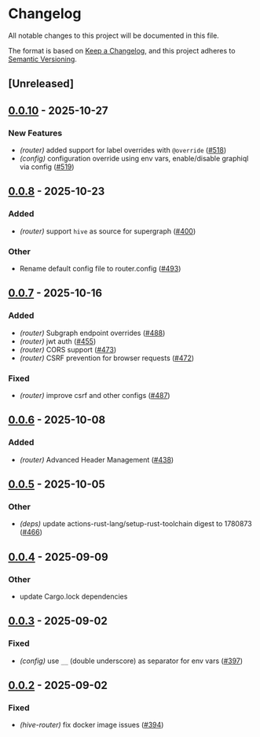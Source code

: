 # Changelog

All notable changes to this project will be documented in this file.

The format is based on [Keep a Changelog](https://keepachangelog.com/en/1.0.0/),
and this project adheres to [Semantic Versioning](https://semver.org/spec/v2.0.0.html).

## [Unreleased]

## [0.0.10](https://github.com/graphql-hive/router/compare/hive-router-config-v0.0.9...hive-router-config-v0.0.10) - 2025-10-27

### <!-- 0 -->New Features

- *(router)* added support for label overrides with `@override` ([#518](https://github.com/graphql-hive/router/pull/518))
- *(config)* configuration override using env vars, enable/disable graphiql via config ([#519](https://github.com/graphql-hive/router/pull/519))

## [0.0.8](https://github.com/graphql-hive/router/compare/hive-router-config-v0.0.7...hive-router-config-v0.0.8) - 2025-10-23

### Added

- *(router)* support `hive` as source for supergraph ([#400](https://github.com/graphql-hive/router/pull/400))

### Other

- Rename default config file to router.config ([#493](https://github.com/graphql-hive/router/pull/493))

## [0.0.7](https://github.com/graphql-hive/router/compare/hive-router-config-v0.0.6...hive-router-config-v0.0.7) - 2025-10-16

### Added

- *(router)* Subgraph endpoint overrides ([#488](https://github.com/graphql-hive/router/pull/488))
- *(router)* jwt auth ([#455](https://github.com/graphql-hive/router/pull/455))
- *(router)* CORS support ([#473](https://github.com/graphql-hive/router/pull/473))
- *(router)* CSRF prevention for browser requests ([#472](https://github.com/graphql-hive/router/pull/472))

### Fixed

- *(router)* improve csrf and other configs  ([#487](https://github.com/graphql-hive/router/pull/487))

## [0.0.6](https://github.com/graphql-hive/router/compare/hive-router-config-v0.0.5...hive-router-config-v0.0.6) - 2025-10-08

### Added

- *(router)* Advanced Header Management ([#438](https://github.com/graphql-hive/router/pull/438))

## [0.0.5](https://github.com/graphql-hive/router/compare/hive-router-config-v0.0.4...hive-router-config-v0.0.5) - 2025-10-05

### Other

- *(deps)* update actions-rust-lang/setup-rust-toolchain digest to 1780873 ([#466](https://github.com/graphql-hive/router/pull/466))

## [0.0.4](https://github.com/graphql-hive/router/compare/hive-router-config-v0.0.3...hive-router-config-v0.0.4) - 2025-09-09

### Other

- update Cargo.lock dependencies

## [0.0.3](https://github.com/graphql-hive/router/compare/hive-router-config-v0.0.2...hive-router-config-v0.0.3) - 2025-09-02

### Fixed

- *(config)* use `__` (double underscore) as separator for env vars ([#397](https://github.com/graphql-hive/router/pull/397))

## [0.0.2](https://github.com/graphql-hive/router/compare/hive-router-config-v0.0.1...hive-router-config-v0.0.2) - 2025-09-02

### Fixed

- *(hive-router)* fix docker image issues  ([#394](https://github.com/graphql-hive/router/pull/394))
